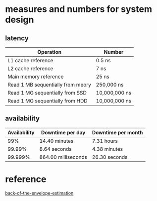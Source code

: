 # measures and numbers for system design

<h2>latency</h2>

|Operation|Number|
|---|---|
|L1 cache reference|0.5 ns|
|L2 cache reference|7 ns|
|Main memory reference|25 ns|
|Read 1 MB sequentially from meory|250,000 ns|
|Read 1 MG sequentially from SSD|10,000,000 ns|
|Read 1 MG sequentially from HDD|10,000,000 ns|

<h2>availability</h2>

|Availability|Downtime per day|Downtime per month|
|---|---|---|
|99%|14.40 minutes|7.31 hours|
|99.99%|8.64 seconds|4.38 minutes|
|99.999%|864.00 milliseconds|26.30 seconds|

# reference 

[back-of-the-envelope-estimation](https://bytebytego.com/courses/system-design-interview/back-of-the-envelope-estimation)

